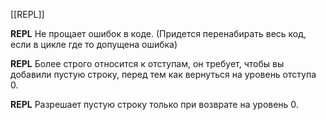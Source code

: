 [[REPL]]

**REPL** Не прощает ошибок в коде. (Придется перенабирать весь код, если в цикле где то допущена ошибка)

**REPL** Более строго относится к отступам, он требует, чтобы вы добавили пустую строку, перед тем как вернуться на уровень отступа 0.

**REPL** Разрешает пустую строку только при возврате на уровень 0.